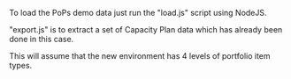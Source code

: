 To load the PoPs demo data just run the "load.js" script using NodeJS.

"export.js" is to extract a set of Capacity Plan data which has already been done in this case.

This will assume that the new environment has 4 levels of portfolio item types.

